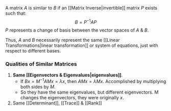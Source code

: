 A matrix $A$ is similar to $B$ if an [[Matrix Inverse|invertible]] matrix $P$ exists such that:
$$B = P^{-1}AP$$
$P$ represents a change of basis between the vector spaces of $A$ & $B$.

Thus, $A$ and $B$ necessarily represent the same [[Linear Transformations|linear transformation]] or system of equations, just with respect to different bases.
### Qualities of Similar Matrices
1. **Same [[Eigenvectors & Eigenvalues|eigenvalues]]**.
	* If $Bx = M^{-1}AMx = \lambda x$, then $AMx = \lambda Mx$. Accomplished by multiplying both sides by $M$.
	* So they have the same eigenvalues, but different eigenvectors. M changes the eigenvectors, they were originally $x$.
1. Same [[Determinant]], [[Trace]] & [[Rank]]
